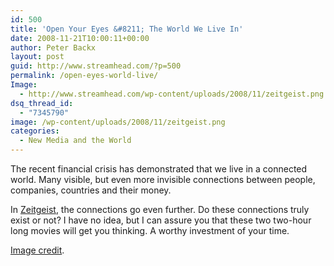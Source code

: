 ```yaml
---
id: 500
title: 'Open Your Eyes &#8211; The World We Live In'
date: 2008-11-21T10:00:11+00:00
author: Peter Backx
layout: post
guid: http://www.streamhead.com/?p=500
permalink: /open-eyes-world-live/
Image:
  - http://www.streamhead.com/wp-content/uploads/2008/11/zeitgeist.png
dsq_thread_id:
  - "7345790"
image: /wp-content/uploads/2008/11/zeitgeist.png
categories:
  - New Media and the World
---
```

The recent financial crisis has demonstrated that we live in a connected world. Many visible, but even more invisible connections between people, companies, countries and their money.

In <a title="Zeitgeist - The Movie" href="http://www.zeitgeistmovie.com/" target="_blank">Zeitgeist</a>, the connections go even further. Do these connections truly exist or not? I have no idea, but I can assure you that these two two-hour long movies will get you thinking. A worthy investment of your time.

<a href="http://flickr.com/photos/tsevis/161016983/" target="_blank">Image credit</a>.

<!-- AddThis Advanced Settings generic via filter on the_content -->

<!-- AddThis Share Buttons generic via filter on the_content -->
